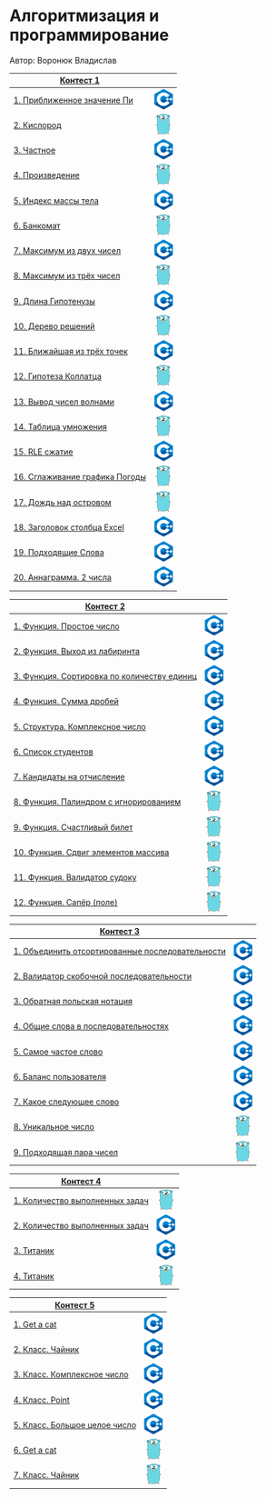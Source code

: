 # Алгоритмизация и программирование

Автор: Воронюк Владислав

|[Контест 1](https://contest.yandex.ru/contest/52142/problems/) |  |
| --- | :-: |
| [1. Приближенное значение Пи](./contest_01/1.cpp) | ![](./img/cpp.png) |
| [2. Кислород](./contest_01/02.go) |  ![](./img/go.png) |
| [3. Частное](./contest_01/03.cpp) | ![](./img/cpp.png) |
| [4. Произведение](./contest_01/4.go) | ![](./img/go.png) |
| [5. Индекс массы тела](./contest_01/5.cpp) | ![](./img/cpp.png) |
| [6. Банкомат](./contest_01/6.go) | ![](./img/go.png) |
| [7. Максимум из двух чисел](./contest_01/7.cpp) | ![](./img/cpp.png) |
| [8. Максимум из трёх чисел](./contest_01/8.go) | ![](./img/go.png) |
| [9. Длина Гипотенузы](./contest_01/9.cpp) | ![](./img/cpp.png) |
| [10. Дерево решений](./contest_01/10.go) | ![](./img/go.png) |
| [11. Ближайшая из трёх точек](./contest_01/11.cpp) | ![](./img/cpp.png) |
| [12. Гипотеза Коллатца](./contest_01/12.go) | ![](./img/go.png) |
| [13. Вывод чисел волнами](./contest_01/13.cpp) | ![](./img/cpp.png) |
| [14. Таблица умножения](./contest_01/14.go) | ![](./img/go.png) |
| [15. RLE сжатие](./contest_01/15.cpp) | ![](./img/cpp.png) |
| [16. Сглаживание графика Погоды](./contest_01/16.go) | ![](./img/go.png) |
| [17. Дождь над островом](./contest_01/17.go) | ![](./img/go.png) |
| [18. Заголовок столбца Excel](./contest_01/18.cpp) | ![](./img/cpp.png) |
| [19. Подходящие Слова](./contest_01/19.cpp) | ![](./img/cpp.png) |
| [20. Аннаграмма. 2 числа](./contest_01/20.cpp) | ![](./img/cpp.png) |

|[Контест 2](https://contest.yandex.ru/contest/52676/problems/) |  |
| --- | :-: |
| [1. Функция. Простое число](./contest_02/1.cpp) | ![](./img/cpp.png) |
| [2. Функция. Выход из лабиринта](./contest_02/2.cpp) |  ![](./img/cpp.png) |
| [3. Функция. Сортировка по количеству единиц](./contest_02/3.cpp) | ![](./img/cpp.png) |
| [4. Функция. Сумма дробей](./contest_02/4.cpp) | ![](./img/cpp.png) |
| [5. Структура. Комплексное число](./contest_02/5.cpp) | ![](./img/cpp.png) |
| [6. Список студентов](./contest_02/6.cpp) | ![](./img/cpp.png) |
| [7. Кандидаты на отчисление](./contest_02/7.cpp) | ![](./img/cpp.png) |
| [8. Функция. Палиндром с игнорированием](./contest_02/8.go) | ![](./img/go.png) |
| [9. Функция. Счастливый билет](./contest_02/9.go) | ![](./img/go.png) |
| [10. Функция. Сдвиг элементов массива](./contest_02/10.go) | ![](./img/go.png) |
| [11. Функция. Валидатор судоку](./contest_02/11.go) | ![](./img/go.png) |
| [12. Функция. Сапёр (поле)](./contest_02/12.go) | ![](./img/go.png) |

|[Контест 3](https://contest.yandex.ru/contest/53504/problems/) |  |
| --- | :-: |
| [1. Объединить отсортированные последовательности](./contest_03/1.cpp) | ![](./img/cpp.png) |
| [2. Валидатор скобочной последовательности](./contest_03/2.cpp) |  ![](./img/cpp.png) |
| [3. Обратная польская нотация](./contest_03/3.cpp) | ![](./img/cpp.png) |
| [4. Общие слова в последовательностях](./contest_03/4.cpp) | ![](./img/cpp.png) |
| [5. Самое частое слово](./contest_03/5.cpp) | ![](./img/cpp.png) |
| [6. Баланс пользователя](./contest_03/6.cpp) | ![](./img/cpp.png) |
| [7. Какое следующее слово](./contest_03/7.cpp) | ![](./img/cpp.png) |
| [8. Уникальное число](./contest_03/8.go) | ![](./img/go.png) |
| [9. Подходящая пара чисел](./contest_03/9.go) | ![](./img/go.png) |

|[Контест 4](https://contest.yandex.ru/contest/54625/problems/) |  |
| --- | :-: |
| [1. Количество выполненных задач](./contest_04/01/main.go) | ![](./img/go.png) |
| [2. Количество выполненных задач](./contest_04/02/main.cpp) |  ![](./img/cpp.png) |
| [3. Титаник](./contest_04/03/main.cpp) | ![](./img/cpp.png) |
| [4. Титаник](./contest_04/04/main.go) | ![](./img/go.png) |

|[Контест 5](https://contest.yandex.ru/contest/55465/problems/) |  |
| --- | :-: |
| [1. Get a cat](./contest_05/1.cpp) | ![](./img/cpp.png) |
| [2. Класс. Чайник](./contest_05/2.cpp) |  ![](./img/cpp.png) |
| [3. Класс. Комплексное число](./contest_05/3.cpp) | ![](./img/cpp.png) |
| [4. Класс. Point](./contest_05/4.cpp) | ![](./img/cpp.png) |
| [5. Класс. Большое целое число](./contest_05/5.cpp) | ![](./img/cpp.png) |
| [6. Get a cat](./contest_05/6.go) | ![](./img/go.png) |
| [7. Класс. Чайник](./contest_05/7.go) | ![](./img/go.png) |
